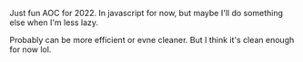Just fun AOC for 2022. In javascript for now, but maybe I'll do something else when I'm less lazy.


Probably can be more efficient or evne cleaner. But I think it's clean enough for now lol.